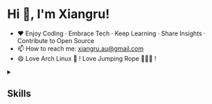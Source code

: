 # Hi 👋, I'm Xiangru!

- ❤️ Enjoy Coding · Embrace Tech · Keep Learning · Share Insights · Contribute to Open Source
- 📫 How to reach me: [xiangru.au@gmail.com](mailto:xiangru.au@gmail.com)
- 😄 Love Arch Linux 🐧 ! Love Jumping Rope 🏋🏻‍♀️ !

<details>
  
<summary><h2>Skills</h2></summary>
  
### Programming Languages
![Languages](https://skillicons.dev/icons?i=java,js,ts,python,cpp,bash)

### Backend Technologies
![Backend](https://skillicons.dev/icons?i=spring,hibernate,kafka,maven)

### Frontend Technologies
![Frontend](https://skillicons.dev/icons?i=react,html,css,jquery,nodejs,bootstrap)

### Databases
![Databases](https://skillicons.dev/icons?i=mysql,elasticsearch,redis,mongodb,postgres)

### DevOps
![DevOps](https://skillicons.dev/icons?i=linux,nginx,docker,kubernetes,jenkins,grafana,aws)

### Agile Tools
![Agile Tools](https://skillicons.dev/icons?i=bitbucket,git,gitlab)

### Other Tools & Dev Env
![Other Tools](https://skillicons.dev/icons?i=idea,vscode,eclipse,arch,obsidian,postman)

</details>


<!--
<img align="right" alt="Xiangru's GitHub stats" src="https://github-readme-stats.vercel.app/api?username=sissilab" />

- 🌱 I’m currently learning AWS
- 📫 How to reach me: [xiangru.au@gmail.com](mailto:xiangru.au@gmail.com)

### Languages and Tools:
![Java](https://img.shields.io/badge/java-%23ED8B00.svg?style=for-the-badge&logo=openjdk&logoColor=white)
![JavaScript](https://img.shields.io/badge/javascript-%23323330.svg?style=for-the-badge&logo=javascript&logoColor=%23F7DF1E)
![HTML5](https://img.shields.io/badge/html5-%23E34F26.svg?style=for-the-badge&logo=html5&logoColor=white)
![CSS3](https://img.shields.io/badge/css3-%231572B6.svg?style=for-the-badge&logo=css3&logoColor=white)
![Python](https://img.shields.io/badge/python-3670A0?style=for-the-badge&logo=python&logoColor=ffdd54)
![TypeScript](https://img.shields.io/badge/typescript-%23007ACC.svg?style=for-the-badge&logo=typescript&logoColor=white)





**sissilab/sissilab** is a ✨ _special_ ✨ repository because its `README.md` (this file) appears on your GitHub profile.

Here are some ideas to get you started:

- 🔭 I’m currently working on ...
- 🌱 I’m currently learning ...
- 👯 I’m looking to collaborate on ...
- 🤔 I’m looking for help with ...
- 💬 Ask me about ...
- 📫 How to reach me: ...
- 😄 Pronouns: ...
- ⚡ Fun fact: ...

Badge: https://github.com/Ileriayo/markdown-badges
-->

